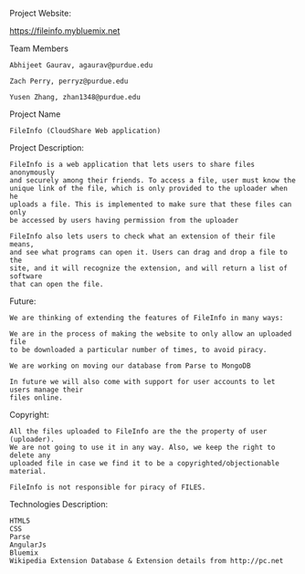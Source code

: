 Project Website:

https://fileinfo.mybluemix.net


Team Members

	Abhijeet Gaurav, agaurav@purdue.edu

	Zach Perry, perryz@purdue.edu

	Yusen Zhang, zhan1348@purdue.edu


Project Name
	
	FileInfo (CloudShare Web application)


Project Description:
	
	FileInfo is a web application that lets users to share files anonymously 
	and securely among their friends. To access a file, user must know the 
	unique link of the file, which is only provided to the uploader when he
	uploads a file. This is implemented to make sure that these files can only 
	be accessed by users having permission from the uploader
	
	FileInfo also lets users to check what an extension of their file means, 
	and see what programs can open it. Users can drag and drop a file to the
	site, and it will recognize the extension, and will return a list of software
	that can open the file.


Future:

	We are thinking of extending the features of FileInfo in many ways:
	
	We are in the process of making the website to only allow an uploaded file
	to be downloaded a particular number of times, to avoid piracy.

	We are working on moving our database from Parse to MongoDB

	In future we will also come with support for user accounts to let users manage their
	files online.


Copyright:

	All the files uploaded to FileInfo are the the property of user (uploader). 
	We are not going to use it in any way. Also, we keep the right to delete any
	uploaded file in case we find it to be a copyrighted/objectionable material.
	
	FileInfo is not responsible for piracy of FILES.

Technologies Description:

	HTML5
	CSS
	Parse
	AngularJs
	Bluemix
	Wikipedia Extension Database & Extension details from http://pc.net

	
